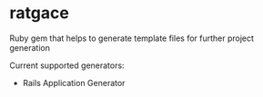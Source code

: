 # ratgace

Ruby gem that helps to generate template files for further project generation

Current supported generators:

* Rails Application Generator

